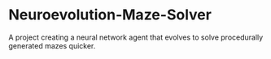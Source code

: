 # Neuroevolution-Maze-Solver
A project creating a neural network agent that evolves to solve procedurally generated mazes quicker.
